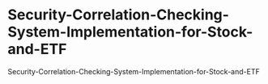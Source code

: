 # Security-Correlation-Checking-System-Implementation-for-Stock-and-ETF
Security-Correlation-Checking-System-Implementation-for-Stock-and-ETF 
